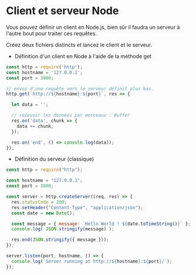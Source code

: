 # Client et serveur Node

Vous pouvez définir un client en Node.js, bien sûr il faudra un serveur à l'autre bout pour traiter ces requêtes.

Créez deux fichiers distincts et lancez le client et le serveur.

- Définition d'un client en Node à l'aide de la méthode get

```js
const http = require('http');
const hostname = '127.0.0.1';
const port = 3000;

// envoi d'une requête vers le serveur définit plus bas.
http.get(`http://${hostname}:${port}`, res => {

  let data = '';

  // recevoir les données par morceaux : Buffer
  res.on('data', chunk => {
    data += chunk;
  });

  res.on('end', () => console.log(data));
});
```

- Définition du serveur (classique)

```js
const http = require("http");

const hostname = "127.0.0.1";
const port = 3000;

const server = http.createServer((req, res) => {
  res.statusCode = 200;
  res.setHeader("Content-Type", "application/json");
  const date = new Date();

  const message = { message: `Hello World ! ${date.toTimeString()}` };
  console.log( JSON.stringify(message) );

  res.end(JSON.stringify({ message }));
});

server.listen(port, hostname, () => {
  console.log(`Server running at http://${hostname}:${port}/`);
});
```
